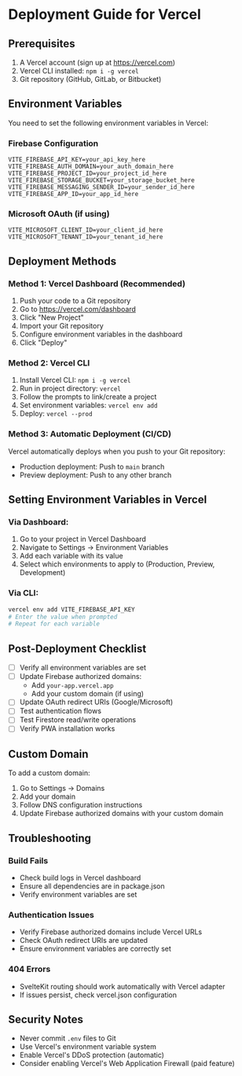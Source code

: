 # Deployment Guide for Vercel

## Prerequisites

1. A Vercel account (sign up at https://vercel.com)
2. Vercel CLI installed: `npm i -g vercel`
3. Git repository (GitHub, GitLab, or Bitbucket)

## Environment Variables

You need to set the following environment variables in Vercel:

### Firebase Configuration
```
VITE_FIREBASE_API_KEY=your_api_key_here
VITE_FIREBASE_AUTH_DOMAIN=your_auth_domain_here
VITE_FIREBASE_PROJECT_ID=your_project_id_here
VITE_FIREBASE_STORAGE_BUCKET=your_storage_bucket_here
VITE_FIREBASE_MESSAGING_SENDER_ID=your_sender_id_here
VITE_FIREBASE_APP_ID=your_app_id_here
```

### Microsoft OAuth (if using)
```
VITE_MICROSOFT_CLIENT_ID=your_client_id_here
VITE_MICROSOFT_TENANT_ID=your_tenant_id_here
```

## Deployment Methods

### Method 1: Vercel Dashboard (Recommended)

1. Push your code to a Git repository
2. Go to https://vercel.com/dashboard
3. Click "New Project"
4. Import your Git repository
5. Configure environment variables in the dashboard
6. Click "Deploy"

### Method 2: Vercel CLI

1. Install Vercel CLI: `npm i -g vercel`
2. Run in project directory: `vercel`
3. Follow the prompts to link/create a project
4. Set environment variables: `vercel env add`
5. Deploy: `vercel --prod`

### Method 3: Automatic Deployment (CI/CD)

Vercel automatically deploys when you push to your Git repository:
- Production deployment: Push to `main` branch
- Preview deployment: Push to any other branch

## Setting Environment Variables in Vercel

### Via Dashboard:
1. Go to your project in Vercel Dashboard
2. Navigate to Settings → Environment Variables
3. Add each variable with its value
4. Select which environments to apply to (Production, Preview, Development)

### Via CLI:
```bash
vercel env add VITE_FIREBASE_API_KEY
# Enter the value when prompted
# Repeat for each variable
```

## Post-Deployment Checklist

- [ ] Verify all environment variables are set
- [ ] Update Firebase authorized domains:
  - Add `your-app.vercel.app`
  - Add your custom domain (if using)
- [ ] Update OAuth redirect URIs (Google/Microsoft)
- [ ] Test authentication flows
- [ ] Test Firestore read/write operations
- [ ] Verify PWA installation works

## Custom Domain

To add a custom domain:
1. Go to Settings → Domains
2. Add your domain
3. Follow DNS configuration instructions
4. Update Firebase authorized domains with your custom domain

## Troubleshooting

### Build Fails
- Check build logs in Vercel dashboard
- Ensure all dependencies are in package.json
- Verify environment variables are set

### Authentication Issues
- Verify Firebase authorized domains include Vercel URLs
- Check OAuth redirect URIs are updated
- Ensure environment variables are correctly set

### 404 Errors
- SvelteKit routing should work automatically with Vercel adapter
- If issues persist, check vercel.json configuration

## Security Notes

- Never commit `.env` files to Git
- Use Vercel's environment variable system
- Enable Vercel's DDoS protection (automatic)
- Consider enabling Vercel's Web Application Firewall (paid feature)